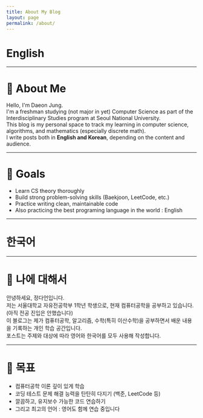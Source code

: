 ```yaml
---
title: About My Blog
layout: page
permalink: /about/
---
```

# English
---

# 👋 About Me

Hello, I'm Daeon Jung.  
I'm a freshman studying (not major in yet) Computer Science as part of the Interdisciplinary Studies program at Seoul National University.  
This blog is my personal space to track my learning in computer science, algorithms, and mathematics (especially discrete math).  
I write posts both in **English and Korean**, depending on the content and audience.  

---

# 🎯 Goals

- Learn CS theory thoroughly  
- Build strong problem-solving skills (Baekjoon, LeetCode, etc.)  
- Practice writing clean, maintainable code  
- Also practicing the best programing language in the world : English  

---
# 한국어 
---

# 👋 나에 대해서

안녕하세요, 정다언입니다.  
저는 서울대학교 자유전공학부 1학년 학생으로, 현재 컴퓨터공학을 공부하고 있습니다. (아직 전공 진입은 안했습니다)  
이 블로그는 제가 컴퓨터공학, 알고리즘, 수학(특히 이산수학)을 공부하면서 배운 내용을 기록하는 개인 학습 공간입니다.  
포스트는 주제와 대상에 따라 영어와 한국어를 모두 사용해 작성합니다.  

---

# 🎯 목표

- 컴퓨터공학 이론 깊이 있게 학습  
- 코딩 테스트 문제 해결 능력을 탄탄히 다지기 (백준, LeetCode 등)  
- 깔끔하고, 유지보수 가능한 코드 연습하기  
- 그리고 최고의 언어 : 영어도 함께 연습 중입니다  
